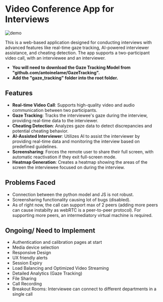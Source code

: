 # Video Conference App for Interviews
![demo](https://github.com/user-attachments/assets/728cc753-5b0a-4aa1-a1d9-8fac64bfcb44)

This is a web-based application designed for conducting interviews with advanced features like real-time gaze tracking, AI-powered interviewer assistance, and cheating detection. The app supports a two-participant video call, with an interviewee and an interviewer.

- **You will need to download the Gaze Tracking Model from "github.com/antoinelame/GazeTracking".**
- **Add the "gaze_tracking" folder into the root folder.**

## Features

- **Real-time Video Call**: Supports high-quality video and audio communication between two participants.
- **Gaze Tracking**: Tracks the interviewee's gaze during the interview, providing real-time data to the interviewer.
- **Cheating Detection**: Analyzes gaze data to detect discrepancies and potential cheating behavior.
- **AI-Assisted Interviewer**: Utilizes AI to assist the interviewer by providing real-time data and monitoring the interview based on predefined guidelines.
- **Screensharing**: Forces the remote user to share their full screen, with automatic reactivation if they exit full-screen mode.
- **Heatmap Generation**: Creates a heatmap showing the areas of the screen the interviewee focused on during the interview.

## Problems Faced

- Connection between the python model and JS is not robust.
- Screensharing functionality causing lot of bugs (disabled).
- As of right now, the call can support max of 2 peers (adding more peers can cause instabilty as webRTC is a peer-to-peer protocol). For supporting more peers, an intermediatory virtual machine is required.

## Ongoing/ Need to Implement
- Authentication and calibration pages at start
- Media device selection
- Responsive Design
- UX friendly alerts
- Session Expiry
- Load Balancing and Optimized Video Streaming
- Detailed Analytics (Gaze Tracking)
- File Sharing
- Call Recording
- Breakout Rooms: Interviewee can connect to different departments in a single call
  
